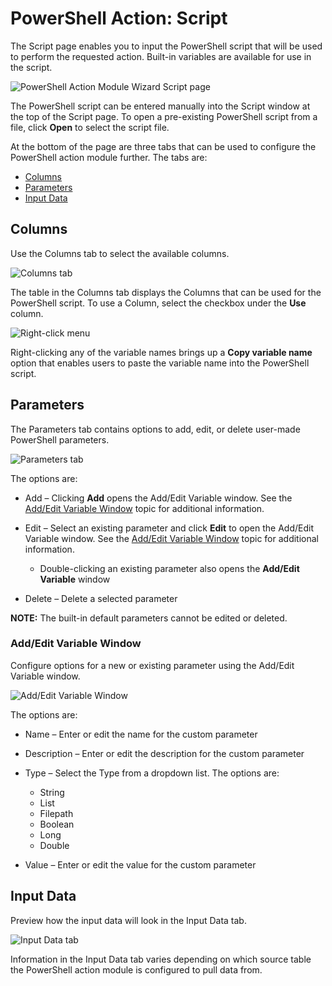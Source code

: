 # PowerShell Action: Script

The Script page enables you to input the PowerShell script that will be used to perform the
requested action. Built-in variables are available for use in the script.

![PowerShell Action Module Wizard Script page](/img/versioned_docs/accessanalyzer_11.6/accessanalyzer/admin/action/powershell/script.webp)

The PowerShell script can be entered manually into the Script window at the top of the Script page.
To open a pre-existing PowerShell script from a file, click **Open** to select the script file.

At the bottom of the page are three tabs that can be used to configure the PowerShell action module
further. The tabs are:

- [Columns](#columns)
- [Parameters](#parameters)
- [Input Data](#input-data)

## Columns

Use the Columns tab to select the available columns.

![Columns tab](/img/versioned_docs/accessanalyzer_11.6/accessanalyzer/admin/action/powershell/scriptcolumns.webp)

The table in the Columns tab displays the Columns that can be used for the PowerShell script. To use
a Column, select the checkbox under the **Use** column.

![Right-click menu](/img/versioned_docs/accessanalyzer_11.6/accessanalyzer/admin/action/powershell/scriptrightclickoption.webp)

Right-clicking any of the variable names brings up a **Copy variable name** option that enables
users to paste the variable name into the PowerShell script.

## Parameters

The Parameters tab contains options to add, edit, or delete user-made PowerShell parameters.

![Parameters tab](/img/versioned_docs/accessanalyzer_11.6/accessanalyzer/admin/action/powershell/scriptparamters.webp)

The options are:

- Add – Clicking **Add** opens the Add/Edit Variable window. See the
  [Add/Edit Variable Window](#addedit-variable-window) topic for additional information.
- Edit – Select an existing parameter and click **Edit** to open the Add/Edit Variable window. See
  the [Add/Edit Variable Window](#addedit-variable-window) topic for additional information.

  - Double-clicking an existing parameter also opens the **Add/Edit Variable** window

- Delete – Delete a selected parameter

**NOTE:** The built-in default parameters cannot be edited or deleted.

### Add/Edit Variable Window

Configure options for a new or existing parameter using the Add/Edit Variable window.

![Add/Edit Variable Window](/img/versioned_docs/accessanalyzer_11.6/accessanalyzer/admin/action/powershell/addeditvariable.webp)

The options are:

- Name – Enter or edit the name for the custom parameter
- Description – Enter or edit the description for the custom parameter
- Type – Select the Type from a dropdown list. The options are:

  - String
  - List
  - Filepath
  - Boolean
  - Long
  - Double

- Value – Enter or edit the value for the custom parameter

## Input Data

Preview how the input data will look in the Input Data tab.

![Input Data tab](/img/versioned_docs/accessanalyzer_11.6/accessanalyzer/admin/action/powershell/scriptinputdata.webp)

Information in the Input Data tab varies depending on which source table the PowerShell action
module is configured to pull data from.
